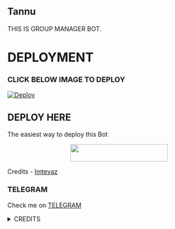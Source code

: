 ## Tannu
THIS IS GROUP MANAGER BOT.
# DEPLOYMENT
### CLICK BELOW IMAGE TO DEPLOY
[![Deploy](https://telegra.ph/file/e440e4ae934fccbd182dd.jpg)](https://heroku.com/deploy?template=https://github.com/prince301102/tiana-2.0.git)

## DEPLOY HERE 

The easiest way to deploy this Bot

<p align="center"><a href="https://heroku.com/deploy?template=https://github.com/prince301102/Tiana-2.0"> <img src="https://img.shields.io/badge/Deploy%20To%20Heroku-black?style=for-the-badge&logo=heroku" width="220" height="38.45"/></a></p>

Credits - [Imteyaz](https://t.me/Imteyaz_king)

### TELEGRAM
Check me on [TELEGRAM](https://t.me/Tannu_Imteyaz_Bot)

<details>
<summary> CREDITS </summary>
@Imteyaz_king
</details>
